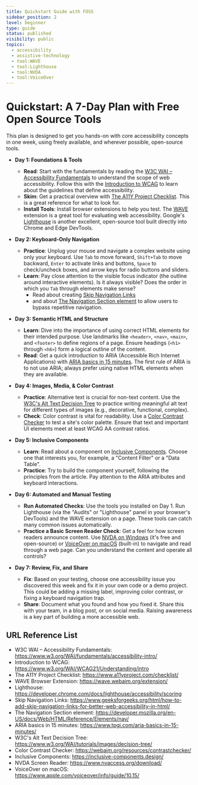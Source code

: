 ```yaml
---
title: Quickstart Guide with FOSS
sidebar_position: 2
level: beginner
type: guide
status: published
visibility: public
topics:
  - accessibility
  - assistive-technology
  - tool:WAVE
  - tool:Lighthouse
  - tool:NVDA
  - tool:VoiceOver
---
```


# Quickstart: A 7-Day Plan with Free Open Source Tools

This plan is designed to get you hands-on with core accessibility concepts in one week, using freely available, and wherever possible, open-source tools.

- **Day 1: Foundations & Tools**
    - **Read**: Start with the fundamentals by reading the [W3C WAI – Accessibility Fundamentals](https://www.w3.org/WAI/fundamentals/accessibility-intro/) to understand the scope of web accessibility. Follow this with the [Introduction to WCAG](https://www.w3.org/WAI/WCAG21/Understanding/intro) to learn about the guidelines that define accessibility.
    - **Skim**: Get a practical overview with [The A11Y Project Checklist](https://www.a11yproject.com/checklist/). This is a great reference for what to look for.
    - **Install Tools**: Install browser extensions to help you test. The [WAVE](https://wave.webaim.org/extension/) extension is a great tool for evaluating web accessibility. Google's [Lighthouse](https://developer.chrome.com/docs/lighthouse/accessibility/scoring) is another excellent, open-source tool built directly into Chrome and Edge DevTools.

- **Day 2: Keyboard-Only Navigation**
    - **Practice**: Unplug your mouse and navigate a complex website using only your keyboard. Use `Tab` to move forward, `Shift+Tab` to move backward, `Enter` to activate links and buttons, `Space` to check/uncheck boxes, and arrow keys for radio buttons and sliders.
    - **Learn**: Pay close attention to the visible focus indicator (the outline around interactive elements). Is it always visible? Does the order in which you `Tab` through elements make sense? 
      - Read about creating [Skip Navigation Links](https://www.geeksforgeeks.org/html/how-to-add-skip-navigation-links-for-better-web-accessibility-in-html/)
      - and about [The Navigation Section element](https://developer.mozilla.org/en-US/docs/Web/HTML/Reference/Elements/nav/) to allow users to bypass repetitive navigation.

- **Day 3: Semantic HTML and Structure**
    - **Learn**: Dive into the importance of using correct HTML elements for their intended purpose. Use landmarks like `<header>`, `<nav>`, `<main>`, and `<footer>` to define regions of a page. Ensure headings (`<h1>` through `<h6>`) form a logical outline of the content.
    - **Read**: Get a quick introduction to ARIA (Accessible Rich Internet Applications) with [ARIA basics in 15 minutes](https://www.tpgi.com/aria-basics-in-15-minutes/). The first rule of ARIA is to not use ARIA; always prefer using native HTML elements when they are available.

- **Day 4: Images, Media, & Color Contrast**
    - **Practice**: Alternative text is crucial for non-text content. Use the [W3C's Alt Text Decision Tree](https://www.w3.org/WAI/tutorials/images/decision-tree/) to practice writing meaningful alt text for different types of images (e.g., decorative, functional, complex).
    - **Check**: Color contrast is vital for readability. Use a [Color Contrast Checker](https://webaim.org/resources/contrastchecker/) to test a site's color palette. Ensure that text and important UI elements meet at least WCAG AA contrast ratios.

- **Day 5: Inclusive Components**
  - **Learn**: Read about a component on [Inclusive Components](https://inclusive-components.design/). Choose one that interests you, for example, a "Content Filter" or a "Data Table".
  - **Practice**: Try to build the component yourself, following the principles from the article. Pay attention to the ARIA attributes and keyboard interactions.

- **Day 6: Automated and Manual Testing**
    - **Run Automated Checks**: Use the tools you installed on Day 1. Run Lighthouse (via the "Audits" or "Lighthouse" panel in your browser's DevTools) and the WAVE extension on a page. These tools can catch many common issues automatically.
    - **Practice a Basic Screen Reader Check**: Get a feel for how screen readers announce content. Use [NVDA on Windows](https://www.nvaccess.org/download/) (it's free and open-source) or [VoiceOver on macOS](https://www.apple.com/voiceover/info/guide/10.15/) (built-in) to navigate and read through a web page. Can you understand the content and operate all controls?

- **Day 7: Review, Fix, and Share**
    - **Fix**: Based on your testing, choose one accessibility issue you discovered this week and fix it in your own code or a demo project. This could be adding a missing label, improving color contrast, or fixing a keyboard navigation trap.
    - **Share**: Document what you found and how you fixed it. Share this with your team, in a blog post, or on social media. Raising awareness is a key part of building a more accessible web.

## URL Reference List
- W3C WAI – Accessibility Fundamentals: https://www.w3.org/WAI/fundamentals/accessibility-intro/
- Introduction to WCAG: https://www.w3.org/WAI/WCAG21/Understanding/intro
- The A11Y Project Checklist: https://www.a11yproject.com/checklist/
- WAVE Browser Extension: https://wave.webaim.org/extension/
- Lighthouse: https://developer.chrome.com/docs/lighthouse/accessibility/scoring
- Skip Navigation Links: https://www.geeksforgeeks.org/html/how-to-add-skip-navigation-links-for-better-web-accessibility-in-html/
- The Navigation Section element: https://developer.mozilla.org/en-US/docs/Web/HTML/Reference/Elements/nav/
- ARIA basics in 15 minutes: https://www.tpgi.com/aria-basics-in-15-minutes/
- W3C's Alt Text Decision Tree: https://www.w3.org/WAI/tutorials/images/decision-tree/
- Color Contrast Checker: https://webaim.org/resources/contrastchecker/
- Inclusive Components: https://inclusive-components.design/
- NVDA Screen Reader: https://www.nvaccess.org/download/
- VoiceOver on macOS: https://www.apple.com/voiceover/info/guide/10.15/
